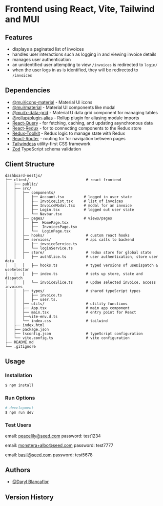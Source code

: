 
# Frontend using React, Vite, Tailwind and MUI

## Features
- displays a paginated list of invoices
- handles user interactions such as logging in and viewing invoice details
- manages user authentication
- an unidentified user attempting to view `/invoices` is redirected to `login/`
- when the user logs in as is identified, they will be redirected to `/invoices`


## Dependencies

- [@mui/icons-material](https://mui.com/material-ui/material-icons/)  - Material UI icons
- [@mui/material](https://mui.com/x/introduction/)  - Material UI components like modal
- [@mui/x-data-grid](https://mui.com/x/react-data-grid/getting-started/#installation) - Material U data grid component for managing tables
- [@rollup/plugin-alias](https://www.npmjs.com/package/@rollup/plugin-alias) - Rollup plugin for aliasing module imports
- [React-Query](https://tanstack.com/query/latest/docs/framework/react/typescript) - for fetching, caching, and updating asynchronous data
- [React-Redux](https://react-redux.js.org/using-react-redux/usage-with-typescript#define-typed-hooks) - for to connecting components to the Redux store
- [Redux-Toolkit](https://redux-toolkit.js.org/) - Redux logic to manage state with Redux
- [React-Router](https://reactrouter.com/en/main/router-components/browser-router) - routing for for navigation between pages
- [Tailwindcss](https://tailwindcss.com) utility-first CSS framework
- [Zod](https://zod.dev) TypeScript schema validation

## Client Structure
```
dashboard-nestjs/
├── client/                          # react frontend
│   ├── public/                      
│   ├── src/
│   │   ├── components/
│   │   │   ├── Account.tsx         # logged in user state
│   │   │   ├── InvoiceList.tsx     # list of invoices
│   │   │   ├── InvoiceModal.tsx    # modal for an invoice
│   │   │   ├── Login.tsx           # logged out user state
│   │   │   └── Navbar.tsx  	      
│   │   ├── pages/                  # views/pages
│   │   │   ├──  HomePage.tsx
│   │   │   ├──  InvoicesPage.tsx
│   │   │   └──  LoginPage.tsx
│   │   ├── hooks/                   # custom react hooks
│   │   ├── services/                # api calls to backend
│   │   │   ├── invoiceService.ts
│   │   │   └── loginService.ts
│   │   ├── store/                   # redux store for global state
│   │   │   ├── authSlice.ts         # user authentication, store user data
│   │   │   ├── hooks.ts             # typed versions of useDispatch & useSelector
│   │   │   ├── index.ts             # sets up store, state and dispatch
│   │   │   └── invoiceSlice.ts      # updae selected invoice, access invoices
│   │   ├── types/                   # shared typeScript types
│   │   │   ├── invoice.ts
│   │   │   ├── user.ts.
│   │   ├── utils/                   # utility functions   
│   │   ├── App.tsx                  # main app component
│   │   ├── main.tsx                 # entry point for React
│   │   ├──vite-env.d.ts       
│   │   └── index.css                # tailwind  
│   ├── index.html
│   ├── package.json                 
│   ├── tsconfig.json                # typeScript configuration
│   └── vite.config.ts               # vite configuration
├── README.md                        
└── .gitignore                      
```


## Usage

### Installation

```bash
$ npm install
```

### Run Options

```bash
# development
$ npm run dev
```

### Test Users
email: peacelily@seed.com
password: test1234

email: monstera+albo@seed.com
password: test7777

email: basil@seed.com
password: test5678

## Authors

* [@Daryl Blancaflor](djblanc360@gmail.com)

## Version History